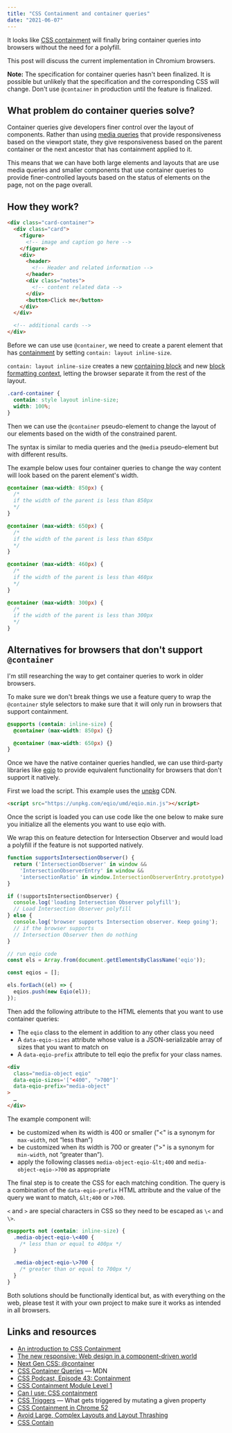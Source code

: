 ```yaml
---
title: "CSS Containment and container queries"
date: "2021-06-07"
---
```


It looks like [CSS containment](https://publishing-project.rivendellweb.net/css-containment/) will finally bring container queries into browsers without the need for a polyfill.

This post will discuss the current implementation in Chromium browsers.

**Note:** The specification for container queries hasn't been finalized. It is possible but unlikely that the specification and the corresponding CSS will change. Don't use `@container` in production until the feature is finalized.

## What problem do container queries solve?

Container queries give developers finer control over the layout of components. Rather than using [media queries](https://developer.mozilla.org/en-US/docs/Web/CSS/Media_Queries/Using_media_queries) that provide responsiveness based on the viewport state, they give responsiveness based on the parent container or the next ancestor that has containment applied to it.

This means that we can have both large elements and layouts that are use media queries and smaller components that use container queries to provide finer-controlled layouts based on the status of elements on the page, not on the page overall.

## How they work?

```html
<div class="card-container">
  <div class="card">
    <figure>
      <!-- image and caption go here -->
    </figure>
    <div>
      <header>
        <!-- Header and related information -->
      </header>
      <div class="notes">
        <!-- content related data -->
      </div>
      <button>Click me</button>
    </div>
  </div>

  <!-- additional cards -->
</div>
```

Before we can use use `@container`, we need to create a parent element that has [containment](https://developer.mozilla.org/en-US/docs/Web/CSS/contain) by setting `contain: layout inline-size`.

`contain: layout inline-size` creates a new [containing block](https://developer.mozilla.org/en-US/docs/Web/CSS/Containing_block) and new [block formatting context](https://developer.mozilla.org/en-US/docs/Web/Guide/CSS/Block_formatting_context), letting the browser separate it from the rest of the layout.

```css
.card-container {
  contain: style layout inline-size;
  width: 100%;
}
```

Then we can use the `@container` pseudo-element to change the layout of our elements based on the width of the constrained parent.

The syntax is similar to media queries and the `@media` pseudo-element but with different results.

The example below uses four container queries to change the way content will look based on the parent element's width.

```css
@container (max-width: 850px) {
  /* 
  if the width of the parent is less than 850px
  */
}

@container (max-width: 650px) {
  /* 
  if the width of the parent is less than 650px
  */
}

@container (max-width: 460px) {
  /* 
  if the width of the parent is less than 460px
  */
}

@container (max-width: 300px) {
  /* 
  if the width of the parent is less than 300px
  */
}
```

## Alternatives for browsers that don't support `@container`

I'm still researching the way to get container queries to work in older browsers.

To make sure we don't break things we use a feature query to wrap the `@container` style selectors to make sure that it will only run in browsers that support containment.

```css
@supports (contain: inline-size) {
  @container (max-width: 850px) {}

  @container (max-width: 650px) {}
}
```

Once we have the native container queries handled, we can use third-party libraries like [eqio](https://github.com/stowball/eqio) to provide equivalent functionality for browsers that don't support it natively.

First we load the script. This example uses the [unpkg](https://unpkg.com/) CDN.

```html
<script src="https://unpkg.com/eqio/umd/eqio.min.js"></script>
```

Once the script is loaded you can use code like the one below to make sure you initialize all the elements you want to use eqio with.

We wrap this on feature detection for Intersection Observer and would load a polyfill if the feature is not supported natively.

```js
function supportsIntersectionObserver() {
  return ('IntersectionObserver' in window &&
    'IntersectionObserverEntry' in window &&
    'intersectionRatio' in window.IntersectionObserverEntry.prototype)
}

if (!supportsIntersectionObserver) {
  console.log('loading Intersection Observer polyfill');
  // Load Intersection Observer polyfill
} else {
  console.log('browser supports Intersection observer. Keep going');
  // if the browser supports 
  // Intersection Observer then do nothing
}

// run eqio code
const els = Array.from(document.getElementsByClassName('eqio'));

const eqios = [];

els.forEach((el) => {
  eqios.push(new Eqio(el));
});

```

Then add the following attribute to the HTML elements that you want to use container queries:

- The `eqio` class to the element in addition to any other class you need
- A `data-eqio-sizes` attribute whose value is a JSON-serializable array of sizes that you want to match on
- A `data-eqio-prefix` attribute to tell eqio the prefix for your class names.

```html
<div
  class="media-object eqio"
  data-eqio-sizes='["<400", ">700"]'
  data-eqio-prefix="media-object"
>
  …
</div>
```

The example component will:

- be customized when its width is 400 or smaller ("<" is a synonym for `max-width`, not “less than”)
- be customized when its width is 700 or greater (">" is a synonym for `min-width`, not “greater than”).
- apply the following classes `media-object-eqio-&lt;400` and `media-object-eqio->700` as appropriate

The final step is to create the CSS for each matching condition. The query is a combination of the `data-eqio-prefix` HTML attribute and the value of the query we want to match, `&lt;400` or `>700`.

`<` and `>` are special characters in CSS so they need to be escaped as `\<` and `\>`.

```css
@supports not (contain: inline-size) {
  .media-object-eqio-\<400 {
    /* less than or equal to 400px */
  }

  .media-object-eqio-\>700 {
    /* greater than or equal to 700px */
  }
}
```

Both solutions should be functionally identical but, as with everything on the web, please test it with your own project to make sure it works as intended in all browsers.

## Links and resources

- [An introduction to CSS Containment](https://blogs.igalia.com/mrego/2019/01/11/an-introduction-to-css-containment/)
- [The new responsive: Web design in a component-driven world](https://web.dev/new-responsive/)
- [Next Gen CSS: @container](https://css-tricks.com/next-gen-css-container/)
- [CSS Container Queries](https://developer.mozilla.org/en-US/docs/Web/CSS/CSS_Container_Queries) — MDN
- [CSS Podcast, Episode 43: Containment](https://thecsspodcast.libsyn.com/043-containment)
- [CSS Containment Module Level 1](https://www.w3.org/TR/css-contain-1/)
- [Can I use: CSS containment](https://caniuse.com/#feat=css-containment)
- [CSS Triggers](https://csstriggers.com/) — What gets triggered by mutating a given property
- [CSS Containment in Chrome 52](https://developers.google.com/web/updates/2016/06/css-containment)
- [Avoid Large, Complex Layouts and Layout Thrashing](https://developers.google.com/web/fundamentals/performance/rendering/avoid-large-complex-layouts-and-layout-thrashing)
- [CSS Contain](https://developer.mozilla.org/en-US/docs/Web/CSS/contain)
